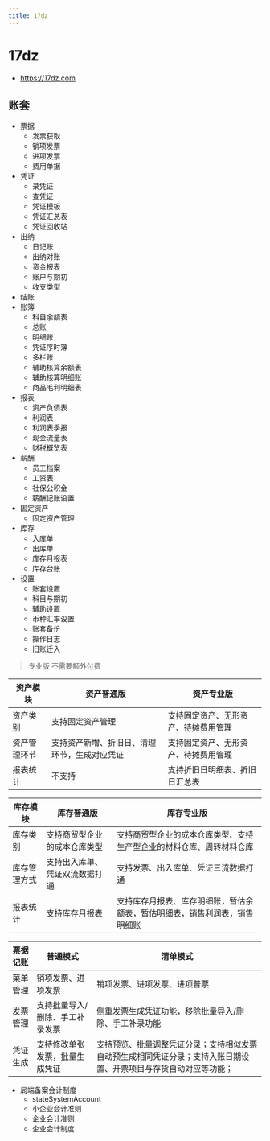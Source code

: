 ```yaml
---
title: 17dz
---
```


# 17dz

- https://17dz.com

## 账套

- 票据
  - 发票获取
  - 销项发票
  - 进项发票
  - 费用单据
- 凭证
  - 录凭证
  - 查凭证
  - 凭证模板
  - 凭证汇总表
  - 凭证回收站
- 出纳
  - 日记账
  - 出纳对账
  - 资金报表
  - 账户与期初
  - 收支类型
- 结账
- 账簿
  - 科目余额表
  - 总账
  - 明细账
  - 凭证序时簿
  - 多栏账
  - 辅助核算余额表
  - 辅助核算明细账
  - 商品毛利明细表
- 报表
  - 资产负债表
  - 利润表
  - 利润表季报
  - 现金流量表
  - 财税概览表
- 薪酬
  - 员工档案
  - 工资表
  - 社保公积金
  - 薪酬记账设置
- 固定资产
  - 固定资产管理
- 库存
  - 入库单
  - 出库单
  - 库存月报表
  - 库存台账
- 设置
  - 账套设置
  - 科目与期初
  - 辅助设置
  - 币种汇率设置
  - 账套备份
  - 操作日志
  - 旧账迁入

> 专业版 不需要额外付费

| 资产模块     | 资产普通版                                   | 资产专业版                           |
| ------------ | -------------------------------------------- | ------------------------------------ |
| 资产类别     | 支持固定资产管理                             | 支持固定资产、无形资产、待摊费用管理 |
| 资产管理环节 | 支持资产新增、折旧日、清理环节，生成对应凭证 | 支持固定资产、无形资产、待摊费用管理 |
| 报表统计     | 不支持                                       | 支持折旧日明细表、折旧日汇总表       |

| 库存模块     | 库存普通版                     | 库存专业版                                                                 |
| ------------ | ------------------------------ | -------------------------------------------------------------------------- |
| 库存类别     | 支持商贸型企业的成本仓库类型   | 支持商贸型企业的成本仓库类型、支持生产型企业的材料仓库、周转材料仓库       |
| 库存管理方式 | 支持出入库单、凭证双流数据打通 | 支持发票、出入库单、凭证三流数据打通                                       |
| 报表统计     | 支持库存月报表                 | 支持库存月报表、库存明细账，暂估余额表，暂估明细表，销售利润表，销售明细账 |

| 票据记账 | 普通模式                        | 清单模式                                                                                                         |
| -------- | ------------------------------- | ---------------------------------------------------------------------------------------------------------------- |
| 菜单管理 | 销项发票、进项发票              | 销项发票、进项发票、进项普票                                                                                     |
| 发票管理 | 支持批量导入/删除、手工补录发票 | 侧重发票生成凭证功能，移除批量导入/删除、手工补录功能                                                            |
| 凭证生成 | 支持修改单张发票，批量生成凭证  | 支持预览、批量调整凭证分录；支持相似发票自动预生成相同凭证分录；支持入账日期设置、开票项目与存货自动对应等功能； |

- 局端备案会计制度
  - stateSystemAccount
  - 小企业会计准则
  - 企业会计准则
  - 企业会计制度
